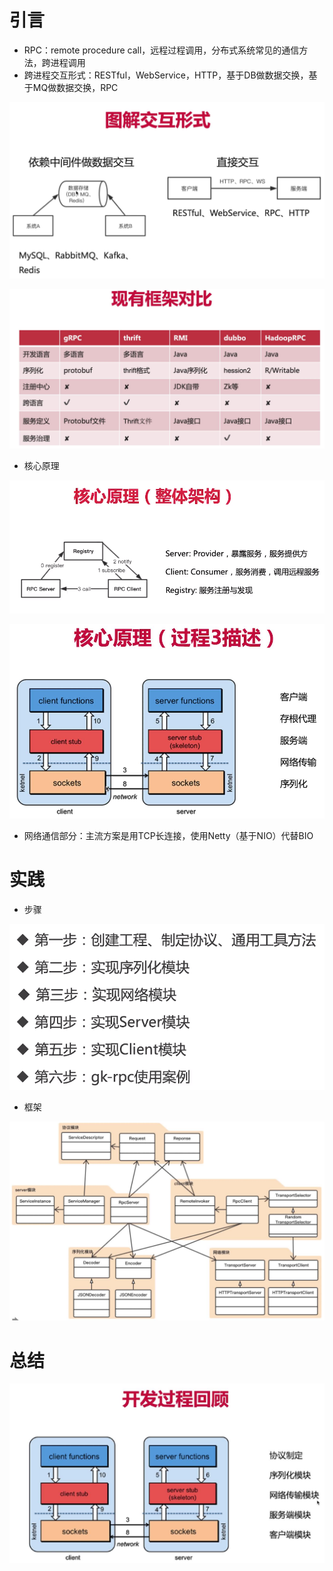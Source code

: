 # 引言

- RPC：remote procedure call，远程过程调用，分布式系统常见的通信方法，跨进程调用
- 跨进程交互形式：RESTful，WebService，HTTP，基于DB做数据交换，基于MQ做数据交换，RPC

![image-20220507153500134](pics/image-20220507153500134.png)

![image-20220507153535390](pics/image-20220507153535390.png)

- 核心原理

![image-20220507153743991](pics/image-20220507153743991.png)

![image-20220507153628227](pics/image-20220507153628227.png)

- 网络通信部分：主流方案是用TCP长连接，使用Netty（基于NIO）代替BIO



# 实践

- 步骤

![image-20220507153924621](pics/image-20220507153924621.png)

- 框架

![image-20220507154141123](pics/image-20220507154141123.png)

# 总结

![image-20220517110709630](pics/image-20220517110709630.png)